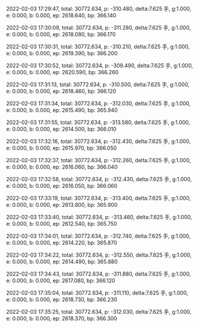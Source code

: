 2022-02-03 17:29:47, total: 30772.634, p: -310.480, delta:7.625 手, g:1.000, e: 0.000, b: 0.000, ep: 2618.640, bp: 366.140

2022-02-03 17:30:09, total: 30772.634, p: -311.280, delta:7.625 手, g:1.000, e: 0.000, b: 0.000, ep: 2618.080, bp: 366.170

2022-02-03 17:30:31, total: 30772.634, p: -310.210, delta:7.625 手, g:1.000, e: 0.000, b: 0.000, ep: 2619.390, bp: 366.200

2022-02-03 17:30:52, total: 30772.634, p: -309.490, delta:7.625 手, g:1.000, e: 0.000, b: 0.000, ep: 2620.590, bp: 366.260

2022-02-03 17:31:13, total: 30772.634, p: -310.500, delta:7.625 手, g:1.000, e: 0.000, b: 0.000, ep: 2618.460, bp: 366.120

2022-02-03 17:31:34, total: 30772.634, p: -312.030, delta:7.625 手, g:1.000, e: 0.000, b: 0.000, ep: 2615.490, bp: 365.940

2022-02-03 17:31:55, total: 30772.634, p: -313.580, delta:7.625 手, g:1.000, e: 0.000, b: 0.000, ep: 2614.500, bp: 366.010

2022-02-03 17:32:16, total: 30772.634, p: -312.430, delta:7.625 手, g:1.000, e: 0.000, b: 0.000, ep: 2615.970, bp: 366.050

2022-02-03 17:32:37, total: 30772.634, p: -312.260, delta:7.625 手, g:1.000, e: 0.000, b: 0.000, ep: 2616.060, bp: 366.040

2022-02-03 17:32:58, total: 30772.634, p: -312.430, delta:7.625 手, g:1.000, e: 0.000, b: 0.000, ep: 2616.050, bp: 366.060

2022-02-03 17:33:19, total: 30772.634, p: -313.400, delta:7.625 手, g:1.000, e: 0.000, b: 0.000, ep: 2613.800, bp: 365.900

2022-02-03 17:33:40, total: 30772.634, p: -313.460, delta:7.625 手, g:1.000, e: 0.000, b: 0.000, ep: 2612.540, bp: 365.750

2022-02-03 17:34:01, total: 30772.634, p: -312.740, delta:7.625 手, g:1.000, e: 0.000, b: 0.000, ep: 2614.220, bp: 365.870

2022-02-03 17:34:22, total: 30772.634, p: -312.550, delta:7.625 手, g:1.000, e: 0.000, b: 0.000, ep: 2614.490, bp: 365.880

2022-02-03 17:34:43, total: 30772.634, p: -311.880, delta:7.625 手, g:1.000, e: 0.000, b: 0.000, ep: 2617.080, bp: 366.120

2022-02-03 17:35:04, total: 30772.634, p: -311.110, delta:7.625 手, g:1.000, e: 0.000, b: 0.000, ep: 2618.730, bp: 366.230

2022-02-03 17:35:25, total: 30772.634, p: -312.030, delta:7.625 手, g:1.000, e: 0.000, b: 0.000, ep: 2618.370, bp: 366.300